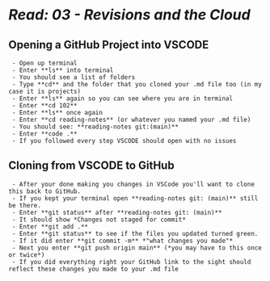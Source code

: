 # *Read: 03 - Revisions and the Cloud*

## **Opening a GitHub Project into VSCODE**

     - Open up terminal
     - Enter **ls** into terminal
     - You should see a list of folders
     - Type **cd** and the folder that you cloned your .md file too (in my case it is projects)
     - Enter **ls** again so you can see where you are in terminal
     - Enter **cd 102**
     - Enter **ls** once again
     - Enter **cd reading-notes** (or whatever you named your .md file)
     - You should see: **reading-notes git:(main)**
     - Enter **code .**
     - If you followed every step VSCODE should open with no issues

## **Cloning from VSCODE to GitHub**

     - After your done making you changes in VSCode you'll want to clone this back to GitHub.
     - If you kept your terminal open **reading-notes git: (main)** still be there.
     - Enter **git status** after **reading-notes git: (main)**
     - It should show *Changes not staged for commit*
     - Enter **git add .**
     - Enter **git status** to see if the files you updated turned green.
     - If it did enter **git commit -m** *"what changes you made"*
     - Next you enter **git push origin main** (*you may have to this once or twice*)
     - If you did everything right your GitHub link to the sight should reflect these changes you made to your .md file
